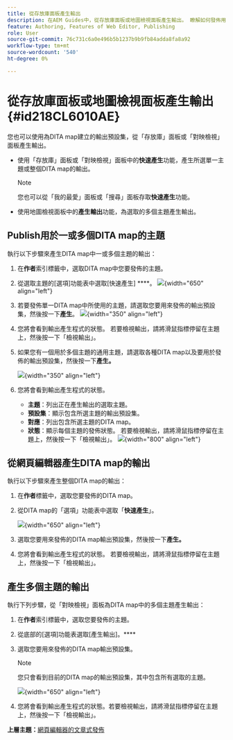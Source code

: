 ```yaml
---
title: 從存放庫面板產生輸出
description: 在AEM Guides中，從存放庫面板或地圖檢視面板產生輸出。 瞭解如何發佈用於一個或多個DITA map的主題，或為多個主題產生輸出。
feature: Authoring, Features of Web Editor, Publishing
role: User
source-git-commit: 76c731c6a0e496b5b1237b9b9fb84adda8fa8a92
workflow-type: tm+mt
source-wordcount: '540'
ht-degree: 0%

---
```


# 從存放庫面板或地圖檢視面板產生輸出 {#id218CL6010AE}

您也可以使用為DITA map建立的輸出預設集，從「存放庫」面板或「對映檢視」面板產生輸出。

- 使用「存放庫」面板或「對映檢視」面板中的&#x200B;**快速產生**&#x200B;功能，產生所選單一主題或整個DITA map的輸出。

  >[!NOTE]
  >
  > 您也可以從「我的最愛」面板或「搜尋」面板存取&#x200B;**快速產生**&#x200B;功能。

- 使用地圖檢視面板中的&#x200B;**產生輸出**&#x200B;功能，為選取的多個主題產生輸出。

## Publish用於一或多個DITA map的主題

執行以下步驟來產生DITA map中一或多個主題的輸出：

1. 在&#x200B;**作者**&#x200B;索引標籤中，選取DITA map中您要發佈的主題。

1. 從選取主題的[選項]功能表中選取[快速產生] ****。
   ![](images/select-topic-options-menu_cs.png){width="650" align="left"}

1. 若要發佈單一DITA map中所使用的主題，請選取您要用來發佈的輸出預設集，然後按一下&#x200B;**產生**。
   ![](images/select-preset_cs.png){width="350" align="left"}

1. 您將會看到輸出產生程式的狀態。 若要檢視輸出，請將滑鼠指標停留在主題上，然後按一下「檢視輸出」。

1. 如果您有一個用於多個主題的通用主題，請選取各種DITA map以及要用於發佈的輸出預設集，然後按一下&#x200B;**產生。**

   ![](images/select-preset-multiple-maps_cs.png){width="350" align="left"}

1. 您將會看到輸出產生程式的狀態。

   - **主題**：列出正在產生輸出的選取主題。
   - **預設集**：顯示包含所選主題的輸出預設集。
   - **對應**：列出包含所選主題的DITA map。
   - **狀態**：顯示每個主題的發佈狀態。
若要檢視輸出，請將滑鼠指標停留在主題上，然後按一下「檢視輸出」。
     ![](images/output-multiple-maps_cs.png){width="800" align="left"}


## 從網頁編輯器產生DITA map的輸出

執行以下步驟來產生整個DITA map的輸出：

1. 在&#x200B;**作者**&#x200B;標籤中，選取您要發佈的DITA map。

1. 從DITA map的「選項」功能表中選取「**快速產生**」。

   ![](images/select-map-options-menu_cs.png){width="650" align="left"}

1. 選取您要用來發佈的DITA map輸出預設集，然後按一下&#x200B;**產生。**

1. 您將會看到輸出產生程式的狀態。 若要檢視輸出，請將滑鼠指標停留在主題上，然後按一下「檢視輸出」。


## 產生多個主題的輸出

執行下列步驟，從「對映檢視」面板為DITA map中的多個主題產生輸出：

1. 在&#x200B;**作者**&#x200B;索引標籤中，選取您要發佈的主題。

1. 從底部的[選項]功能表選取[產生輸出]。****

1. 選取您要用來發佈的DITA map輸出預設集。

   >[!NOTE]
   >
   > 您只會看到目前的DITA map的輸出預設集，其中包含所有選取的主題。

   ![](images/generate-output-multiple-topics_cs.png){width="650" align="left"}

1. 您將會看到輸出產生程式的狀態。若要檢視輸出，請將滑鼠指標停留在主題上，然後按一下「檢視輸出」。


**上層主題：**[&#x200B;網頁編輯器的文章式發佈](web-editor-article-publishing.md)
